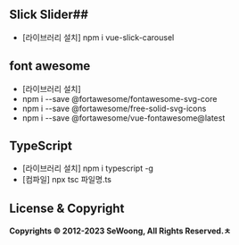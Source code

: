 ## Slick Slider##
- [라이브러리 설치] npm i vue-slick-carousel

## font awesome
- [라이브러리 설치] 
- npm i --save @fortawesome/fontawesome-svg-core
- npm i --save @fortawesome/free-solid-svg-icons
- npm i --save @fortawesome/vue-fontawesome@latest

## TypeScript ##
- [라이브러리 설치] npm i typescript -g
- [컴파일] npx tsc 파일명.ts

## License & Copyright
**Copyrights © 2012-2023 SeWoong, All Rights Reserved.ㅊ**